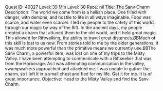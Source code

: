 Quest ID: 40027
Level: 39
Min Level: 30
Race: nil
Title: The Sanv Charm
Description: The world we come from is a hellish place. One filled with danger, with demons, and hostile to life in all ways imaginable. Food was scarce, and water even scarcer. I led my people to the safety of this world through our magic by way of the Rift. In the ancient days, my people created a charm that attuned them to the old world, and it held great magic. This allowed for Riftwalking, the ability to travel great distances.$B$BMuch of this skill is lost to us now. From stories told to me by the older generations, it was much more powerful than the primitive means we currently use.$B$BThe Sanv Charm, a powerful item, was lost on one of my trips to the Misty Valley. I have been attempting to communicate with a Riftseeker that was from the Harborage. As I was attempting communication in the valley, swampwalkers approached and attacked me. I was unable to gather the charm, so I left it in a small chest and fled for my life. Get it for me. It is of great importance.
Objective: Head to the Misty Valley and find the Sanv Charm.
